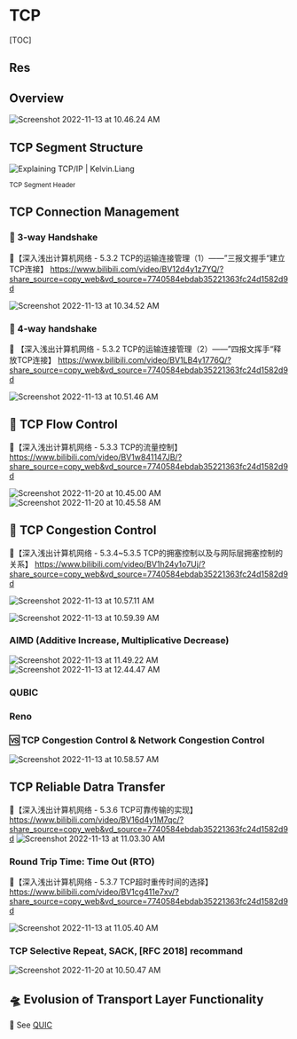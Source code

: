 # TCP

[TOC]



## Res



## Overview
![Screenshot 2022-11-13 at 10.46.24 AM](../../../../../../Assets/Pics/Screenshot%202022-11-13%20at%2010.46.24%20AM.png)



## TCP Segment Structure
![Explaining TCP/IP | Kelvin.Liang](../../../../../../Assets/Pics/TCP_header.jpeg)

<small>TCP Segment Header</small>



## TCP Connection Management
### 👏 3-way Handshake
🔗【深入浅出计算机网络 - 5.3.2 TCP的运输连接管理（1）——”三报文握手“建立TCP连接】 https://www.bilibili.com/video/BV12d4y1z7YQ/?share_source=copy_web&vd_source=7740584ebdab35221363fc24d1582d9d

![Screenshot 2022-11-13 at 10.34.52 AM](../../../../../../Assets/Pics/Screenshot%202022-11-13%20at%2010.34.52%20AM.png)



### 👏 4-way handshake
🔗 【深入浅出计算机网络 - 5.3.2 TCP的运输连接管理（2）——”四报文挥手“释放TCP连接】 https://www.bilibili.com/video/BV1LB4y1776Q/?share_source=copy_web&vd_source=7740584ebdab35221363fc24d1582d9d


![Screenshot 2022-11-13 at 10.51.46 AM](../../../../../../Assets/Pics/Screenshot%202022-11-13%20at%2010.51.46%20AM.png)



## 🚰 TCP Flow Control
🔗【深入浅出计算机网络 - 5.3.3 TCP的流量控制】 https://www.bilibili.com/video/BV1w841147JB/?share_source=copy_web&vd_source=7740584ebdab35221363fc24d1582d9d

![Screenshot 2022-11-20 at 10.45.00 AM](../../../../../../Assets/Pics/Screenshot%202022-11-20%20at%2010.45.00%20AM.png)
![Screenshot 2022-11-20 at 10.45.58 AM](../../../../../../Assets/Pics/Screenshot%202022-11-20%20at%2010.45.58%20AM.png)



## 🚦 TCP Congestion Control
🔗【深入浅出计算机网络 - 5.3.4~5.3.5 TCP的拥塞控制以及与网际层拥塞控制的关系】 https://www.bilibili.com/video/BV1h24y1o7Uj/?share_source=copy_web&vd_source=7740584ebdab35221363fc24d1582d9d

![Screenshot 2022-11-13 at 10.57.11 AM](../../../../../../Assets/Pics/Screenshot%202022-11-13%20at%2010.57.11%20AM.png)

![Screenshot 2022-11-13 at 10.59.39 AM](../../../../../../Assets/Pics/Screenshot%202022-11-13%20at%2010.59.39%20AM.png)



### AIMD (Additive Increase, Multiplicative Decrease)

![Screenshot 2022-11-13 at 11.49.22 AM](../../../../../../Assets/Pics/Screenshot%202022-11-13%20at%2011.49.22%20AM.png)
![Screenshot 2022-11-13 at 12.44.47 AM](../../../../../../Assets/Pics/Screenshot%202022-11-13%20at%2012.58.06%20AM.png)



### QUBIC



### Reno



### 🆚 TCP Congestion Control & Network Congestion Control

![Screenshot 2022-11-13 at 10.58.57 AM](../../../../../../Assets/Pics/Screenshot%202022-11-13%20at%2010.58.57%20AM.png)



## TCP Reliable Datra Transfer
🔗【深入浅出计算机网络 - 5.3.6 TCP可靠传输的实现】 https://www.bilibili.com/video/BV16d4y1M7qc/?share_source=copy_web&vd_source=7740584ebdab35221363fc24d1582d9d
 ![Screenshot 2022-11-13 at 11.03.30 AM](../../../../../../Assets/Pics/Screenshot%202022-11-13%20at%2011.03.30%20AM.png)



### Round Trip Time: Time Out (RTO)
🔗【深入浅出计算机网络 - 5.3.7 TCP超时重传时间的选择】 https://www.bilibili.com/video/BV1cg411e7xv/?share_source=copy_web&vd_source=7740584ebdab35221363fc24d1582d9d

![Screenshot 2022-11-13 at 11.05.40 AM](../../../../../../Assets/Pics/Screenshot%202022-11-13%20at%2011.05.40%20AM.png)



### TCP Selective Repeat, SACK, [RFC 2018] recommand

![Screenshot 2022-11-20 at 10.50.47 AM](../../../../../../Assets/Pics/Screenshot%202022-11-20%20at%2010.50.47%20AM.png)



## 🛸 Evolusion of Transport Layer Functionality

🙈 See [QUIC](../../QUIC.md) 

